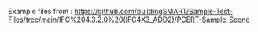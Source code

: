 Example files from : https://github.com/buildingSMART/Sample-Test-Files/tree/main/IFC%204.3.2.0%20(IFC4X3_ADD2)/PCERT-Sample-Scene
